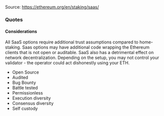 Source: https://ethereum.org/en/staking/saas/

### Quotes

#### Considerations
All SaaS options require additional trust assumptions compared to home-staking. Saas options may have additional code wrapping the Ethereum clients that is not open or auditable. SaaS also has a detrimental effect on network decentralization. Depending on the setup, you may not control your validator - the operator could act dishonestly using your ETH.

- Open Source
- Audited
- Bug Bounty
- Battle tested
- Permissionless
- Execution diversity
- Consensus diversity
- Self custody